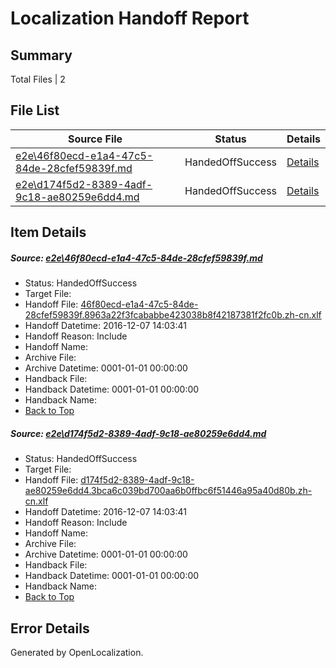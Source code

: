 # <a name='report-top'></a> Localization Handoff Report

## Summary
 Total Files | 2

## File List
 Source File | Status | Details 
 ----------- | ------ | ------- 
 [e2e\46f80ecd-e1a4-47c5-84de-28cfef59839f.md](https://github.com/OpenLocalizationTestOrg/ol-test0/blob/0b45ef3185633285de5d97fa83aba638198e86d1/e2e/46f80ecd-e1a4-47c5-84de-28cfef59839f.md) | HandedOffSuccess | [Details](#5817484a0ea27ff7e6e0a0a3cdde2457e451c8ea1)
 [e2e\d174f5d2-8389-4adf-9c18-ae80259e6dd4.md](https://github.com/OpenLocalizationTestOrg/ol-test0/blob/0b45ef3185633285de5d97fa83aba638198e86d1/e2e/d174f5d2-8389-4adf-9c18-ae80259e6dd4.md) | HandedOffSuccess | [Details](#957e69fe9a32f62036cce31b225fa6ee7369c1512)

## Item Details
##### <a name='5817484a0ea27ff7e6e0a0a3cdde2457e451c8ea1'></a> Source: [e2e\46f80ecd-e1a4-47c5-84de-28cfef59839f.md](https://github.com/OpenLocalizationTestOrg/ol-test0/blob/0b45ef3185633285de5d97fa83aba638198e86d1/e2e/46f80ecd-e1a4-47c5-84de-28cfef59839f.md)
* Status: HandedOffSuccess
* Target File: 
* Handoff File: [46f80ecd-e1a4-47c5-84de-28cfef59839f.8963a22f3fcababbe423038b8f42187381f2fc0b.zh-cn.xlf](https://github.com/OpenLocalizationTestOrg/ol-test0-handoff/blob/a87f67766f310d1dd589db9cbac7b6c3a4419730/ol-handoff/OpenLocalizationTestOrg/ol-test0-zhcn/qimu/ht/46f80ecd-e1a4-47c5-84de-28cfef59839f.8963a22f3fcababbe423038b8f42187381f2fc0b.zh-cn.xlf)
* Handoff Datetime: 2016-12-07 14:03:41
* Handoff Reason: Include
* Handoff Name: 
* Archive File: 
* Archive Datetime: 0001-01-01 00:00:00
* Handback File: 
* Handback Datetime: 0001-01-01 00:00:00
* Handback Name: 
* [Back to Top](#report-top)

##### <a name='957e69fe9a32f62036cce31b225fa6ee7369c1512'></a> Source: [e2e\d174f5d2-8389-4adf-9c18-ae80259e6dd4.md](https://github.com/OpenLocalizationTestOrg/ol-test0/blob/0b45ef3185633285de5d97fa83aba638198e86d1/e2e/d174f5d2-8389-4adf-9c18-ae80259e6dd4.md)
* Status: HandedOffSuccess
* Target File: 
* Handoff File: [d174f5d2-8389-4adf-9c18-ae80259e6dd4.3bca6c039bd700aa6b0ffbc6f51446a95a40d80b.zh-cn.xlf](https://github.com/OpenLocalizationTestOrg/ol-test0-handoff/blob/a87f67766f310d1dd589db9cbac7b6c3a4419730/ol-handoff/OpenLocalizationTestOrg/ol-test0-zhcn/qimu/ht/d174f5d2-8389-4adf-9c18-ae80259e6dd4.3bca6c039bd700aa6b0ffbc6f51446a95a40d80b.zh-cn.xlf)
* Handoff Datetime: 2016-12-07 14:03:41
* Handoff Reason: Include
* Handoff Name: 
* Archive File: 
* Archive Datetime: 0001-01-01 00:00:00
* Handback File: 
* Handback Datetime: 0001-01-01 00:00:00
* Handback Name: 
* [Back to Top](#report-top)


## Error Details

Generated by OpenLocalization.
